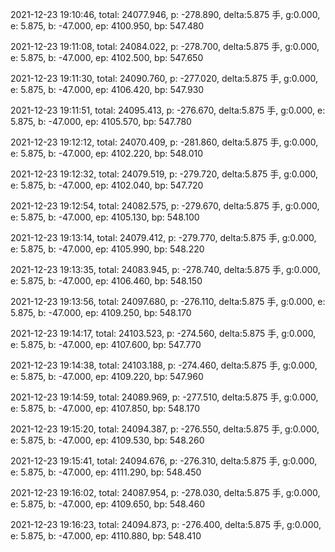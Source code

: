 2021-12-23 19:10:46, total: 24077.946, p: -278.890, delta:5.875 手, g:0.000, e: 5.875, b: -47.000, ep: 4100.950, bp: 547.480

2021-12-23 19:11:08, total: 24084.022, p: -278.700, delta:5.875 手, g:0.000, e: 5.875, b: -47.000, ep: 4102.500, bp: 547.650

2021-12-23 19:11:30, total: 24090.760, p: -277.020, delta:5.875 手, g:0.000, e: 5.875, b: -47.000, ep: 4106.420, bp: 547.930

2021-12-23 19:11:51, total: 24095.413, p: -276.670, delta:5.875 手, g:0.000, e: 5.875, b: -47.000, ep: 4105.570, bp: 547.780

2021-12-23 19:12:12, total: 24070.409, p: -281.860, delta:5.875 手, g:0.000, e: 5.875, b: -47.000, ep: 4102.220, bp: 548.010

2021-12-23 19:12:32, total: 24079.519, p: -279.720, delta:5.875 手, g:0.000, e: 5.875, b: -47.000, ep: 4102.040, bp: 547.720

2021-12-23 19:12:54, total: 24082.575, p: -279.670, delta:5.875 手, g:0.000, e: 5.875, b: -47.000, ep: 4105.130, bp: 548.100

2021-12-23 19:13:14, total: 24079.412, p: -279.770, delta:5.875 手, g:0.000, e: 5.875, b: -47.000, ep: 4105.990, bp: 548.220

2021-12-23 19:13:35, total: 24083.945, p: -278.740, delta:5.875 手, g:0.000, e: 5.875, b: -47.000, ep: 4106.460, bp: 548.150

2021-12-23 19:13:56, total: 24097.680, p: -276.110, delta:5.875 手, g:0.000, e: 5.875, b: -47.000, ep: 4109.250, bp: 548.170

2021-12-23 19:14:17, total: 24103.523, p: -274.560, delta:5.875 手, g:0.000, e: 5.875, b: -47.000, ep: 4107.600, bp: 547.770

2021-12-23 19:14:38, total: 24103.188, p: -274.460, delta:5.875 手, g:0.000, e: 5.875, b: -47.000, ep: 4109.220, bp: 547.960

2021-12-23 19:14:59, total: 24089.969, p: -277.510, delta:5.875 手, g:0.000, e: 5.875, b: -47.000, ep: 4107.850, bp: 548.170

2021-12-23 19:15:20, total: 24094.387, p: -276.550, delta:5.875 手, g:0.000, e: 5.875, b: -47.000, ep: 4109.530, bp: 548.260

2021-12-23 19:15:41, total: 24094.676, p: -276.310, delta:5.875 手, g:0.000, e: 5.875, b: -47.000, ep: 4111.290, bp: 548.450

2021-12-23 19:16:02, total: 24087.954, p: -278.030, delta:5.875 手, g:0.000, e: 5.875, b: -47.000, ep: 4109.650, bp: 548.460

2021-12-23 19:16:23, total: 24094.873, p: -276.400, delta:5.875 手, g:0.000, e: 5.875, b: -47.000, ep: 4110.880, bp: 548.410